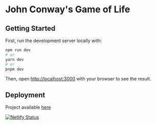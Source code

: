 # John Conway's Game of Life


## Getting Started

First, run the development server locally with:

```bash
npm run dev
# or
yarn dev
# or
pnpm dev
```

Then, open [http://localhost:3000](http://localhost:3000) with your browser to see the result.

## Deployment
Project available [here](https://golconway.netlify.app/)

[![Netlify Status](https://api.netlify.com/api/v1/badges/82af6c89-708b-47bb-9eb6-b5ac19f4cb25/deploy-status)](https://app.netlify.com/sites/golconway/deploys)
